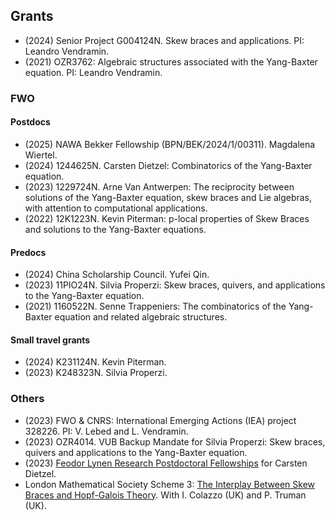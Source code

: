 ## Grants 

* (2024) Senior Project G004124N. Skew braces and applications. PI: Leandro Vendramin.
* (2021) OZR3762: Algebraic structures associated with the Yang-Baxter equation. PI: Leandro Vendramin.  

### FWO

#### Postdocs 

* (2025) NAWA Bekker Fellowship (BPN/BEK/2024/1/00311). Magdalena Wiertel.
* (2024) 1244625N. Carsten Dietzel: Combinatorics of the Yang-Baxter equation. 
* (2023) 1229724N. Arne Van Antwerpen: The reciprocity between solutions of the Yang-Baxter equation, skew braces and Lie algebras, with attention to computational applications. 
* (2022) 12K1223N. Kevin Piterman: p-local properties of Skew Braces and solutions to the Yang-Baxter equations. 

#### Predocs 

* (2024) China Scholarship Council. Yufei Qin.
* (2023) 11PIO24N. Silvia Properzi: Skew braces, quivers, and applications to the Yang-Baxter equation. 
* (2021) 1160522N. Senne Trappeniers: The combinatorics of the Yang-Baxter equation and related algebraic structures. 

#### Small travel grants

* (2024) K231124N. Kevin Piterman.  
* (2023) K248323N. Silvia Properzi.

### Others

* (2023) FWO & CNRS: International Emerging Actions (IEA) project 328226. PI: V. Lebed and L. Vendramin. 
* (2023) OZR4014. VUB Backup Mandate for Silvia Properzi: Skew braces, quivers and applications to the Yang-Baxter equation.
* (2023) [Feodor Lynen Research Postdoctoral Fellowships](https://www.humboldt-foundation.de/en/apply/sponsorship-programmes/feodor-lynen-research-fellowship) for Carsten Dietzel.
* London Mathematical Society Scheme 3: [The Interplay Between Skew Braces and Hopf-Galois Theory](https://interplaysbhg.github.io/index.html). With I. Colazzo (UK) and P. Truman (UK). 
